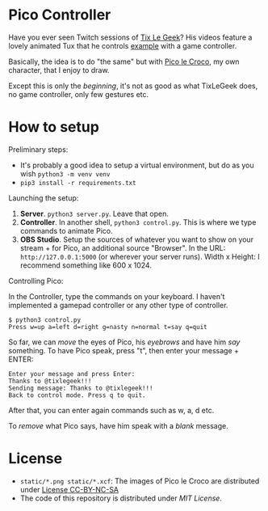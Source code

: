 # Pico Controller

Have you ever seen Twitch sessions of [Tix Le Geek](https://www.twitch.tv/tixlegeek)? His videos feature a lovely animated Tux that he controls [example](https://www.twitch.tv/videos/1238076779) with a game controller.

Basically, the idea is to do "the same" but with [Pico le Croco](https://pico.masdescrocodiles.fr/), my own character, that I enjoy to draw. 

Except this is only the *beginning*, it's not as good as what TixLeGeek does, no game controller, only few gestures etc.

# How to setup

Preliminary steps:

- It's probably a good idea to setup a virtual environment, but do as you wish `python3 -m venv venv`
- `pip3 install -r requirements.txt`

Launching the setup:

1. **Server**. `python3 server.py`. Leave that open.
2. **Controller**. In another shell, `python3 control.py`. This is where we type commands to animate Pico.
3. **OBS Studio**. Setup the sources of whatever you want to show on your stream + for Pico, an additional source "Browser". In the URL: `http://127.0.0.1:5000` (or wherever your server runs). Width x Height: I recommend something like 600 x 1024. 

Controlling Pico:

In the Controller, type the commands on your keyboard. I haven't implemented a gamepad controller or any other type of controller. 

```
$ python3 control.py 
Press w=up a=left d=right g=nasty n=normal t=say q=quit
```

So far, we can *move* the eyes of Pico, his *eyebrows* and have him *say* something.
To have Pico speak, press "t", then enter your message + ENTER:

```
Enter your message and press Enter:
Thanks to @tixlegeek!!!
Sending message: Thanks to @tixlegeek!!!
Back to control mode. Press q to quit.
```

After that, you can enter again commands such as w, a, d etc.

To *remove* what Pico says, have him speak with a *blank* message.

# License

- `static/*.png static/*.xcf`: The images of Pico le Croco are distributed under [License CC-BY-NC-SA](http://creativecommons.org/licenses/by-sa/4.0/)
- The code of this repository is distributed under *MIT License*.

